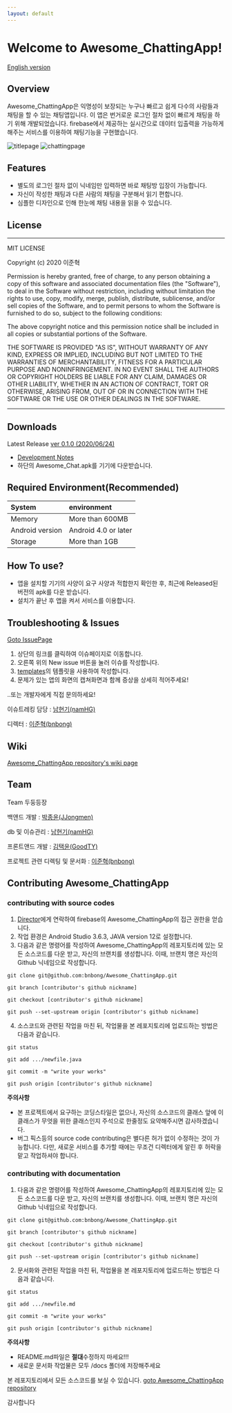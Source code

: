 ```yaml
---
layout: default
---
```


# Welcome to Awesome_ChattingApp!

[English version](index_english.md)
## Overview
Awesome_ChattingApp은 익명성이 보장되는 누구나 빠르고 쉽게 다수의 사람들과 채팅을 할 수 있는 채팅앱입니다.
이 앱은 번거로운 로그인 절차 없이 빠르게 채팅을 하기 위해 개발되었습니다. firebase에서 제공하는 실시간으로 데이터 입출력을 가능하게 해주는 서비스를
이용하여 채팅기능을 구현했습니다.

![titlepage](docs/titlepage.png)  ![chattingpage](docs/messages.png)

## Features

*   별도의 로그인 절차 없이 닉네임만 입력하면 바로 채팅방 입장이 가능합니다.
*   자신이 작성한 채팅과 다른 사람의 채팅을 구분해서 읽기 편합니다.
*   심플한 디자인으로 인해 한눈에 채팅 내용을 읽을 수 있습니다.

## License

* * *

MIT LICENSE

Copyright (c) 2020 이준혁

Permission is hereby granted, free of charge, to any person obtaining a copy
of this software and associated documentation files (the "Software"), to deal
in the Software without restriction, including without limitation the rights
to use, copy, modify, merge, publish, distribute, sublicense, and/or sell
copies of the Software, and to permit persons to whom the Software is
furnished to do so, subject to the following conditions:

The above copyright notice and this permission notice shall be included in all
copies or substantial portions of the Software.

THE SOFTWARE IS PROVIDED "AS IS", WITHOUT WARRANTY OF ANY KIND, EXPRESS OR
IMPLIED, INCLUDING BUT NOT LIMITED TO THE WARRANTIES OF MERCHANTABILITY,
FITNESS FOR A PARTICULAR PURPOSE AND NONINFRINGEMENT. IN NO EVENT SHALL THE
AUTHORS OR COPYRIGHT HOLDERS BE LIABLE FOR ANY CLAIM, DAMAGES OR OTHER
LIABILITY, WHETHER IN AN ACTION OF CONTRACT, TORT OR OTHERWISE, ARISING FROM,
OUT OF OR IN CONNECTION WITH THE SOFTWARE OR THE USE OR OTHER DEALINGS IN THE
SOFTWARE.

* * *

## Downloads

Latest Release [ver 0.1.0 (2020/06/24)](https://github.com/bnbong/Awesome_ChattingApp/releases/tag/0.1.0)

*   [Development Notes](https://bnbong.github.io/awesomechatappdev/)
*   하단의 Awesome_Chat.apk를 기기에 다운받습니다.

## Required Environment(Recommended)

| System          | environment           |
|:----------------|:----------------------|
| Memory          | More than 600MB       |
| Android version | Android 4.0 or later  |
| Storage         | More than 1GB         |

## How To use?

*   앱을 설치할 기기의 사양이 요구 사양과 적합한지 확인한 후, 최근에 Released된 버전의 apk를 다운 받습니다.
*   설치가 끝난 후 앱을 켜서 서비스를 이용합니다.

## Troubleshooting & Issues

[Goto IssuePage](https://github.com/bnbong/Awesome_ChattingApp/issues)

1. 상단의 링크를 클릭하여 이슈페이지로 이동합니다.
2. 오른쪽 위의 New issue 버튼을 눌러 이슈를 작성합니다.
3. [templates](https://github.com/bnbong/Awesome_ChattingApp/tree/master/.github/ISSUE_TEMPLATE)의 템플릿을 사용하여 작성합니다.
4. 문제가 있는 앱의 화면의 캡쳐화면과 함께 증상을 상세히 적어주세요!

..또는 개발자에게 직접 문의하세요!

이슈트레킹 담당 : [남현기(namHG)](https://github.com/namHG/namHG.github.io)

디렉터 : [이준혁(bnbong)](https://github.com/bnbong/bnbong.github.io)

## Wiki

[Awesome_ChattingApp repository's wiki page](https://github.com/bnbong/Awesome_ChattingApp/wiki)

## Team

Team 두둥등장

백앤드 개발 : [박종윤(JJongmen)](https://github.com/JJongmen/JJongmen.github.io)

db 및 이슈관리 : [남현기(namHG)](https://github.com/namHG/namHG.github.io)

프론트앤드 개발 : [김택윤(GoodTY)](https://github.com/GoodTY/GoodTY.github.io)

프로젝트 관련 디렉팅 및 문서화 : [이준혁(bnbong)](https://github.com/bnbong/bnbong.github.io)

## Contributing Awesome_ChattingApp

### contributing with source codes

1. [Director](https://github.com/bnbong/bnbong.github.io)에게 연락하여 firebase의 Awesome_ChattingApp의 접근 권한을 얻습니다.
2. 작업 환경은 Android Studio 3.6.3, JAVA version 12로 설정합니다.
3. 다음과 같은 명령어를 작성하여 Awesome_ChattingApp의 레포지토리에 있는 모든 소스코드를 다운 받고, 자신의 브랜치를 생성합니다. 이때, 브랜치 명은 자신의 Github 닉네임으로 작성합니다.

```
git clone git@github.com:bnbong/Awesome_ChattingApp.git

git branch [contributor's github nickname]

git checkout [contributor's github nickname]

git push --set-upstream origin [contributor's github nickname]
```

4. 소스코드와 관련된 작업을 마친 뒤, 작업물을 본 레포지토리에 업로드하는 방법은 다음과 같습니다.

```
git status

git add .../newfile.java

git commit -m "write your works"

git push origin [contributor's github nickname]
```


**주의사항**
*   본 프로젝트에서 요구하는 코딩스타일은 없으나, 자신의 소스코드의 클래스 앞에 이 클래스가 무엇을 위한 클래스인지 주석으로 한줄정도 요약해주시면 감사하겠습니다.
*   버그 픽스등의 source code contributing은 별다른 허가 없이 수정하는 것이 가능합니다. 다만, 새로운 서비스를 추가할 때에는 무조건 디렉터에게 알린 후 허락을 맡고 작업하셔야 합니다.

### contributing with documentation

1. 다음과 같은 명령어를 작성하여 Awesome_ChattingApp의 레포지토리에 있는 모든 소스코드를 다운 받고, 자신의 브랜치를 생성합니다. 이때, 브랜치 명은 자신의 Github 닉네임으로 작성합니다.

```
git clone git@github.com:bnbong/Awesome_ChattingApp.git

git branch [contributor's github nickname]

git checkout [contributor's github nickname]

git push --set-upstream origin [contributor's github nickname]
```

2. 문서화와 관련된 작업을 마친 뒤, 작업물을 본 레포지토리에 업로드하는 방법은 다음과 같습니다.

```
git status

git add .../newfile.md

git commit -m "write your works"

git push origin [contributor's github nickname]
```


**주의사항**
*   README.md파일은 **절대**수정하지 마세요!!!
*   새로운 문서화 작업물은 모두 /docs 폴더에 저장해주세요

본 레포지토리에서 모든 소스코드를 보실 수 있습니다.
[goto Awesome_ChattingApp repository](https://github.com/bnbong/Awesome_ChattingApp)

감사합니다

